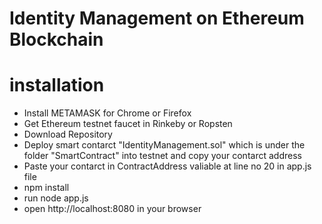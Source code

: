 # Identity Management on Ethereum Blockchain

# installation
<ul>
    <li>Install METAMASK for Chrome or Firefox </li>
    <li>Get Ethereum testnet faucet in Rinkeby or Ropsten </li>
    <li>Download Repository</li>
    <li>Deploy smart contarct "IdentityManagement.sol" which is under the folder "SmartContract" into testnet and copy your contarct address</li>
    <li>Paste your contarct in ContractAddress valiable at line no 20 in app.js file</li>
    <li>npm install</li>
    <li>run node app.js</li>
    <li>open http://localhost:8080 in your browser</li>
</ul>
